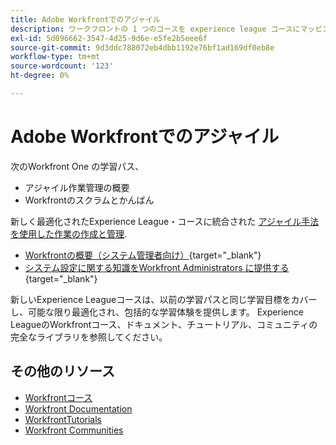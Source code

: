 ```yaml
---
title: Adobe Workfrontでのアジャイル
description: ワークフロントの 1 つのコースを experience league コースにマッピング
exl-id: 5d096662-3547-4d25-9d6e-e5fe2b5eee6f
source-git-commit: 9d3ddc788072eb4dbb1192e76bf1ad169df0eb8e
workflow-type: tm+mt
source-wordcount: '123'
ht-degree: 0%

---
```


# Adobe Workfrontでのアジャイル

次のWorkfront One の学習パス、

* アジャイル作業管理の概要
* Workfrontのスクラムとかんばん

新しく最適化されたExperience League・コースに統合された [アジャイル手法を使用した作業の作成と管理](https://experienceleague.adobe.com/?recommended=Workfront-L-1-2022.1.agile).

* [Workfrontの概要（システム管理者向け）](https://experienceleague.adobe.com/?recommended=Workfront-A-1-2022.1.admin){target="_blank"}
* [システム設定に関する知識をWorkfront Administrators に提供する](https://experienceleague.adobe.com/?recommended=Workfront-A-1-2022.2.admin){target="_blank"}

新しいExperience Leagueコースは、以前の学習パスと同じ学習目標をカバーし、可能な限り最適化され、包括的な学習体験を提供します。  Experience LeagueのWorkfrontコース、ドキュメント、チュートリアル、コミュニティの完全なライブラリを参照してください。

## その他のリソース

* [Workfrontコース](https://experienceleague.adobe.com/?lang=en&amp;Solution=Workfront#courses)
* [Workfront Documentation](https://experienceleague.adobe.com/docs/workfront.html)
* [WorkfrontTutorials](https://experienceleague.adobe.com/docs/workfront-learn/tutorials-workfront/home.html)
* [Workfront Communities](https://experienceleaguecommunities.adobe.com/t5/workfront/ct-p/workfront)
